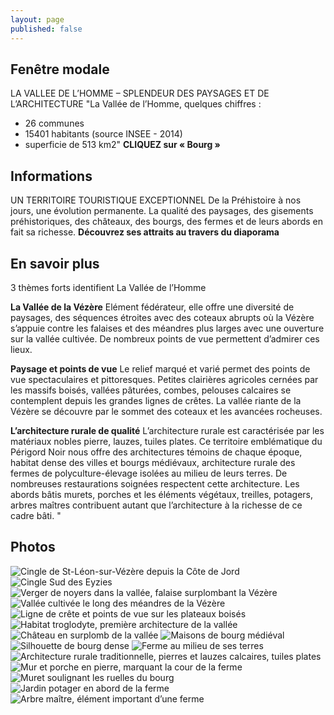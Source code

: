 ```yaml
---
layout: page
published: false
---
```


## Fenêtre modale
LA VALLEE DE L’HOMME – SPLENDEUR DES PAYSAGES ET DE L’ARCHITECTURE
"La Vallée de l’Homme, quelques chiffres : 
- 26 communes
- 15401 habitants (source INSEE - 2014)
- superficie de 513 km2"
**CLIQUEZ sur « Bourg »**
## Informations
UN TERRITOIRE TOURISTIQUE EXCEPTIONNEL
De la Préhistoire à nos jours, une évolution permanente. La qualité des paysages, des gisements préhistoriques, des châteaux, des bourgs, des fermes et de leurs abords en fait sa richesse.
**Découvrez ses attraits au travers du diaporama**
## En savoir plus
3 thèmes forts identifient La Vallée de l’Homme

**La Vallée de la Vézère**
Elément fédérateur, elle offre une diversité de paysages, des séquences étroites avec des coteaux abrupts où la Vézère s’appuie contre les falaises et des méandres plus larges avec une ouverture sur la vallée cultivée. De nombreux points de vue permettent d’admirer ces lieux.

**Paysage et points de vue**
Le relief marqué et varié permet des points de vue spectaculaires et pittoresques. Petites clairières agricoles cernées par les massifs boisés, vallées pâturées, combes, pelouses calcaires se contemplent depuis les grandes lignes de crêtes. La vallée riante de la Vézère se découvre par le sommet des coteaux et les avancées rocheuses.

**L’architecture rurale de qualité**
L’architecture rurale est caractérisée par les matériaux nobles pierre, lauzes, tuiles plates. Ce territoire emblématique du Périgord Noir nous offre des architectures témoins de chaque époque, habitat dense des villes et bourgs médiévaux, architecture rurale des fermes de polyculture-élevage isolées au milieu de leurs terres. De nombreuses restaurations soignées respectent cette architecture. Les abords bâtis murets, porches et les éléments végétaux, treilles, potagers, arbres maîtres contribuent autant que l’architecture à la richesse de ce cadre bâti.
"
## Photos
![Cingle de St-Léon-sur-Vézère depuis la Côte de Jord](/data/images/9/portrait/9_PORTRAIT_01.jpg)
![Cingle Sud des Eyzies](/data/images/9/portrait/9_PORTRAIT_02.jpg)
![Verger de noyers dans la vallée, falaise surplombant la Vézère](/data/images/9/portrait/9_PORTRAIT_03.jpg)
![Vallée cultivée le long des méandres de la Vézère](/data/images/9/portrait/9_PORTRAIT_04.jpg)
![Ligne de crête et points de vue sur les plateaux boisés](/data/images/9/portrait/9_PORTRAIT_05.jpg)
![Habitat troglodyte, première architecture de la vallée](/data/images/9/portrait/9_PORTRAIT_06.jpg)
![Château en surplomb de la vallée](/data/images/9/portrait/9_PORTRAIT_07.jpg)
![Maisons de bourg médiéval](/data/images/9/portrait/9_PORTRAIT_08.jpg)
![Silhouette de bourg dense](/data/images/9/portrait/9_PORTRAIT_09.jpg)
![Ferme au milieu de ses terres](/data/images/9/portrait/9_PORTRAIT_10.jpg)
![Architecture rurale traditionnelle, pierres et lauzes calcaires, tuiles plates](/data/images/9/portrait/9_PORTRAIT_11.jpg)
![Mur et porche en pierre, marquant la cour de la ferme](/data/images/9/portrait/9_PORTRAIT_12.jpg)
![Muret soulignant les ruelles du bourg](/data/images/9/portrait/9_PORTRAIT_13.jpg)
![Jardin potager en abord de la ferme](/data/images/9/portrait/9_PORTRAIT_14.jpg)
![Arbre maître, élément important d’une ferme](/data/images/9/portrait/9_PORTRAIT_15.jpg)
